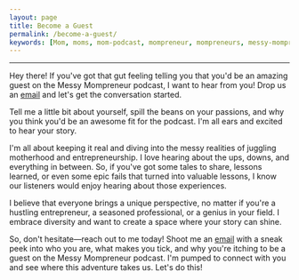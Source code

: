 ```yaml
---
layout: page
title: Become a Guest
permalink: /become-a-guest/
keywords: [Mom, moms, mom-podcast, mompreneur, mompreneurs, messy-mompreneur, messy-mompreneur-podcast,  entrepreneur, entrepreneurs, motherhood, work-life balance, work-at-home-mom, working-mom, mompreneur-life, female-entrepreneur,  parenthood, parenting, parenting-podcast, parenthood-podcast,  mom-boss, mom-boss-podcast, lady-boss, lady-boss-podcast, boss-mom, boss-mom-podcast, podcast, podcasts, podcasters, podcast-show, podcast-junkie, about, about-page]
---
```


<hr>

Hey there! If you've got that gut feeling telling you that you'd be an amazing guest on the Messy Mompreneur podcast, I want to hear from you! Drop us an [email](mailto:messymompreneur@gmail.com) and let's get the conversation started.

Tell me a little bit about yourself, spill the beans on your passions, and why you think you'd be an awesome fit for the podcast. I'm all ears and excited to hear your story.

I'm all about keeping it real and diving into the messy realities of juggling motherhood and entrepreneurship. I love hearing about the ups, downs, and everything in between. So, if you've got some tales to share, lessons learned, or even some epic fails that turned into valuable lessons, I know our listeners would enjoy hearing about those experiences.

I believe that everyone brings a unique perspective, no matter if you're a hustling entrepreneur, a seasoned professional, or a genius in your field. I embrace diversity and want to create a space where your story can shine.

So, don't hesitate—reach out to me today! Shoot me an [email](mailto:messymompreneur@gmail.com) with a sneak peek into who you are, what makes you tick, and why you're itching to be a guest on the Messy Mompreneur podcast. I'm pumped to connect with you and see where this adventure takes us. Let's do this!